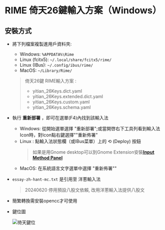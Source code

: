 # RIME 倚天26鍵輸入方案（Windows）

## 安裝方式
- 將下列檔案複製進用戶資料夾:
	- Windows: `%APPDATA%\Rime`
	- Linux (fcitx5): `~/.local/share/fcitx5/rime/`
	- Linux (IBus): `~/.config/ibus/rime/`
	- MacOS: `~/Library/Rime/`

  > 倚天26鍵 RIME輸入方案 : 
  >    - yitian_26Keys.dict.yaml
  >    - yitian_26Keys.extended.dict.yaml
  >    - yitian_26Keys.custom.yaml
  >    - yitian_26Keys.schema.yaml

- 執行 **重新部署** ，即可在選單(F4)內找到該輸入法
	- Windows: 從開始選單選擇 "重新部署";或當開啓右下工具列看到輸入法Icon時，對Icon點右鍵選擇""重新佈署"
	- Linux : 點輸入法狀態欄（或IBus菜單）上的 ⟲ (Deploy) 按鈕
	  > 如果是用Gnome desktop可以到Gnome Extension安裝[**Input Method Panel**](https://extensions.gnome.org/extension/261/kimpanel/)
	- MacOS: 在系統語言文字選單中選擇 "重新佈署""
- `essay-zh-hant-mc.txt` 是引用至 洋蔥輸入法 
  > 20240620 停用預設八股文依賴, 改用洋蔥輸入法提供八股文

- 簡繁轉換需安裝opencc才可使用



- 鍵位圖

  ![倚天鍵位](https://user-images.githubusercontent.com/33840759/129006031-ba7e1b72-7a5f-4d84-8bf8-8fd45d92310d.jpg)

